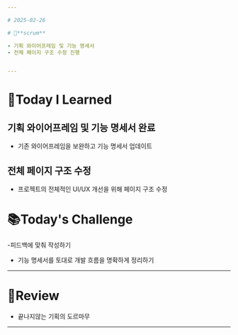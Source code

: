 ```yaml
---

# 2025-02-26

# 💬**scrum**

- 기획 와이어프레임 및 기능 명세서 
- 전체 페이지 구조 수정 진행


---
```


# 📝**Today I Learned**

## 기획 와이어프레임 및 기능 명세서 완료
- 기존 와이어프레임을 보완하고 기능 명세서 업데이트

## 전체 페이지 구조 수정
- 프로젝트의 전체적인 UI/UX 개선을 위해 페이지 구조 수정
  


# 📚**Today's Challenge**

-피드백에 맞춰 작성하기
- 기능 명세서를 토대로 개발 흐름을 명확하게 정리하기

---

# 🌟**Review**

- 끝나지않는 기획의 도르마무

---
